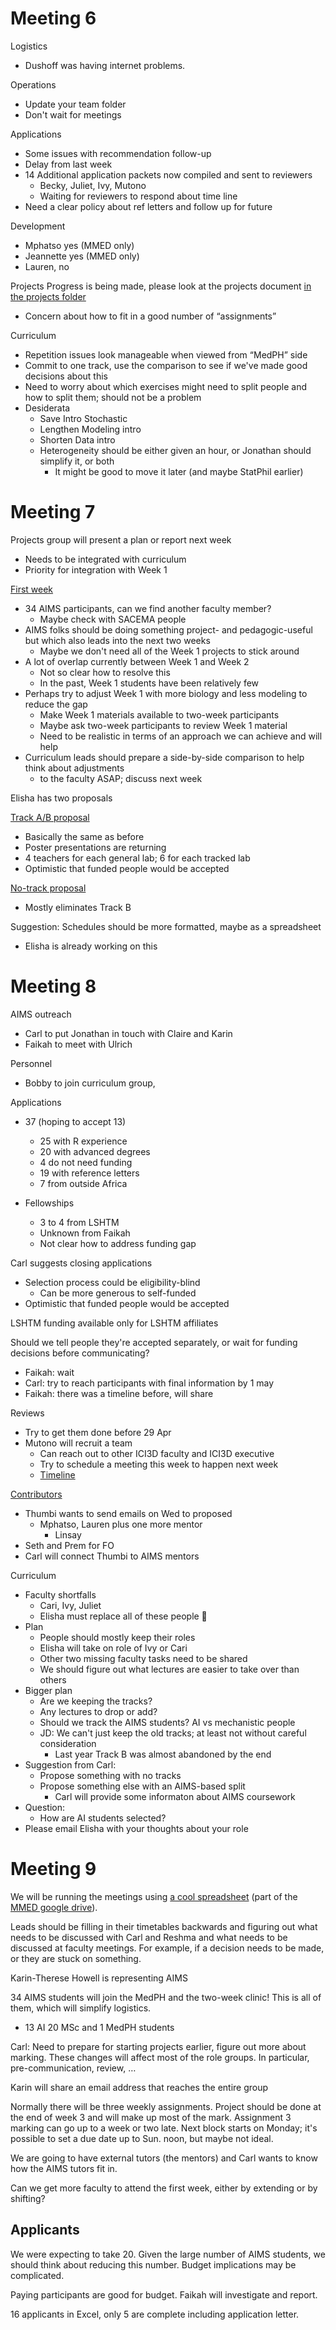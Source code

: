 
Meeting 6
=========



Logistics
* Dushoff was having internet problems.

Operations
* Update your team folder
* Don't wait for meetings

Applications
* Some issues with recommendation follow-up
* Delay from last week
* 14 Additional application packets now compiled and sent to reviewers
	* Becky, Juliet, Ivy, Mutono
	* Waiting for reviewers to respond about time line
* Need a clear policy about ref letters and follow up for future

Development
* Mphatso yes (MMED only)
* Jeannette yes (MMED only)
* Lauren, no

Projects
 Progress is being made, please look at the projects document [in the projects folder](https://drive.google.com/drive/folders/1ciVEcjtetmGTle3x9ytn7PzifA-HNwrh)
* Concern about how to fit in a good number of “assignments”

Curriculum
* Repetition issues look manageable when viewed from “MedPH” side
* Commit to one track, use the comparison to see if we've made good decisions about this
* Need to worry about which exercises might need to split people and how to split them; should not be a problem
* Desiderata
	* Save Intro Stochastic
	* Lengthen Modeling intro
	* Shorten Data intro
	* Heterogeneity should be either given an hour, or Jonathan should simplify it, or both
		 * It might be good to move it later (and maybe StatPhil earlier)

Meeting 7
=========

Projects group will present a plan or report next week
* Needs to be integrated with curriculum
* Priority for integration with Week 1

[First week](https://docs.google.com/spreadsheets/d/1fb5qT8DCURzShYe16CaBCJGAr3oWnY61-su50q-79_g/#gid=0)
* 34 AIMS participants, can we find another faculty member?
	* Maybe check with SACEMA people
* AIMS folks should be doing something project- and pedagogic-useful but which also leads into the next two weeks
	* Maybe we don't need all of the Week 1 projects to stick around
* A lot of overlap currently between Week 1 and Week 2
	* Not so clear how to resolve this
	* In the past, Week 1 students have been relatively few
* Perhaps try to adjust Week 1 with more biology and less modeling to reduce the gap
	* Make Week 1 materials available to two-week participants
	* Maybe ask two-week participants to review Week 1 material
	* Need to be realistic in terms of an approach we can achieve and will help
* Curriculum leads should prepare a side-by-side comparison to help think about adjustments
	* to the faculty ASAP; discuss next week

Elisha has two proposals

[Track A/B proposal](https://docs.google.com/document/d/18wdIPWRv4qOXCYFN0cs3Ay3ug5EHpTLw5jZ1JVy8XUo/edit?usp=sharing)
* Basically the same as before
* Poster presentations are returning
* 4 teachers for each general lab; 6 for each tracked lab
* Optimistic that funded people would be accepted

[No-track proposal](https://docs.google.com/document/d/1ZyXg2--JEycTn2EgFU9o6ullyOq9IP8f-qXOqJFYBKQ/edit?usp=sharing)
* Mostly eliminates Track B

Suggestion: Schedules should be more formatted, maybe as a spreadsheet
* Elisha is already working on this

Meeting 8
=========

AIMS outreach
* Carl to put Jonathan in touch with Claire and Karin
* Faikah to meet with Ulrich

Personnel
* Bobby to join curriculum group, 

Applications
* 37 (hoping to accept 13)
	* 25 with R experience
	* 20 with advanced degrees
	* 4 do not need funding
	* 19 with reference letters
	* 7 from outside Africa

* Fellowships
	* 3 to 4 from LSHTM
	* Unknown from Faikah
	* Not clear how to address funding gap

Carl suggests closing applications
* Selection process could be eligibility-blind
	* Can be more generous to self-funded
* Optimistic that funded people would be accepted

LSHTM funding available only for LSHTM affiliates

Should we tell people they're accepted separately, or wait for funding decisions before communicating?
* Faikah: wait
* Carl: try to reach participants with final information by 1 may
* Faikah: there was a timeline before, will share

Reviews
* Try to get them done before 29 Apr
* Mutono will recruit a team
	* Can reach out to other ICI3D faculty and ICI3D executive
	* Try to schedule a meeting this week to happen next week
	* [Timeline](https://docs.google.com/document/d/1GvFqFBVIhqn10Vas7-OBErTrfAMLasqeIaQ0FU6XSds/edit)

[Contributors](https://docs.google.com/spreadsheets/d/11ebEzHHLtY0sytfbEmH8gQ3HVEPDHTl11q6-_O9Nsa8/edit#gid=0)
* Thumbi wants to send emails on Wed to proposed 
	* Mphatso, Lauren plus one more mentor
		* Linsay
* Seth and Prem for FO
* Carl will connect Thumbi to AIMS mentors

Curriculum
* Faculty shortfalls
	* Cari, Ivy, Juliet
	* Elisha must replace all of these people 🙂
* Plan
	* People should mostly keep their roles
	* Elisha will take on role of Ivy or Cari
	* Other two missing faculty tasks need to be shared
	* We should figure out what lectures are easier to take over than others
* Bigger plan
	* Are we keeping the tracks?
	* Any lectures to drop or add?
	* Should we track the AIMS students? AI vs mechanistic people
	* JD: We can't just keep the old tracks; at least not without careful consideration
		* Last year Track B was almost abandoned by the end
* Suggestion from Carl:
	* Propose something with no tracks
	* Propose something else with an AIMS-based split
		* Carl will provide some informaton about AIMS coursework
* Question:
	* How are AI students selected?
* Please email Elisha with your thoughts about your role




Meeting 9
=========

We will be running the meetings using [a cool spreadsheet](https://docs.google.com/spreadsheets/d/1dIvtczsHU98YqCq_4tdx0pWOc4ZvlBd7LmdCLt-YWko/edit#gid=0) (part of the [MMED google drive](https://docs.google.com/spreadsheets/d/1dIvtczsHU98YqCq_4tdx0pWOc4ZvlBd7LmdCLt-YWko/edit#gid=0)).

Leads should be filling in their timetables backwards and figuring out what needs to be discussed with Carl and Reshma and what needs to be discussed at faculty meetings. For example, if a decision needs to be made, or they are stuck on something.

Karin-Therese Howell is representing AIMS

34 AIMS students will join the MedPH and the two-week clinic! This is all of them, which will simplify logistics.
* 13 AI 20 MSc and 1 MedPH students

Carl: Need to prepare for starting projects earlier, figure out more about marking. These changes will affect most of the role groups. In particular, pre-communication, review, …

Karin will share an email address that reaches the entire group

Normally there will be three weekly assignments. Project should be done at the end of week 3 and will make up most of the mark. Assignment 3 marking can go up to a week or two late. Next block starts on Monday; it's possible to set a due date up to Sun. noon, but maybe not ideal.

We are going to have external tutors (the mentors) and Carl wants to know how the AIMS tutors fit in.

Can we get more faculty to attend the first week, either by extending or by shifting?

## Applicants

We were expecting to take 20. Given the large number of AIMS students, we should think about reducing this number. Budget implications may be complicated.

Paying participants are good for budget. Faikah will investigate and report.

16 applicants in Excel, only 5 are complete including application letter.

